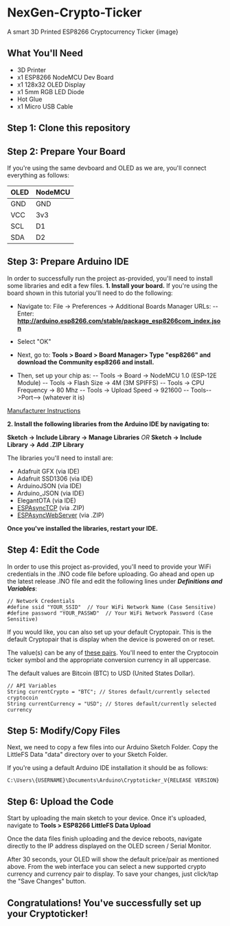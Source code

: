 
# NexGen-Crypto-Ticker
A smart 3D Printed ESP8266 Cryptocurrency Ticker
{image}

## What You'll Need

 - 3D Printer
 - x1 ESP8266 NodeMCU Dev Board
 - x1 128x32 OLED Display
 - x1 5mm RGB LED Diode
 - Hot Glue
 - x1 Micro USB Cable

## Step 1: Clone this repository

## Step 2: Prepare Your Board
If you're using the same devboard and OLED as we are, you'll connect everything as follows:

|OLED|NodeMCU|
|--|--|
|GND|GND|
|VCC|3v3 |
|SCL|D1 |
|SDA|D2 |

## Step 3: Prepare Arduino IDE
In order to successfully run the project as-provided, you'll need to install some libraries and edit a few files.
**1. Install your board.**
If you're using the board shown in this tutorial you'll need to do the following:

 - Navigate to: File -> Preferences -> Additional Boards Manager URLs:
 -- Enter: **http://arduino.esp8266.com/stable/package_esp8266com_index.json**
 - Select "OK"

- Next, go to: **Tools > Board > Board Manager> Type "esp8266" and download the Community esp8266 and install.**

- Then, set up your chip as:
-- Tools -> Board -> NodeMCU 1.0 (ESP-12E Module)
-- Tools -> Flash Size -> 4M (3M SPIFFS)
-- Tools -> CPU Frequency -> 80 Mhz
-- Tools -> Upload Speed -> 921600
-- Tools-->Port--> (whatever it is)

[Manufacturer Instructions](http://www.hiletgo.com/ProductDetail/1906570.html)

**2. Install the following libraries from the Arduino IDE by navigating to:**

**Sketch -> Include Library -> Manage Libraries** *OR* **Sketch -> Include Library -> Add .ZIP Library**

The libraries you'll need to install are:
 - Adafruit GFX (via IDE)
 - Adafruit SSD1306 (via IDE)
 - ArduinoJSON (via IDE)
 - Arduino_JSON (via IDE)
 - ElegantOTA (via IDE)
 - [ESPAsyncTCP](https://github.com/me-no-dev/ESPAsyncTCP) (via .ZIP)
 - [ESPAsyncWebServer](https://github.com/me-no-dev/ESPAsyncWebServer) (via .ZIP)

**Once you've installed the libraries, restart your IDE.**

## Step 4: Edit the Code
In order to use this project as-provided, you'll need to provide your WiFi credentials in the .INO code file before uploading. Go ahead and open up the latest release .INO file and edit the following lines under ***Definitions and Variables***:

    // Network Credentials
    #define ssid "YOUR_SSID"  // Your WiFi Network Name (Case Sensitive)
    #define password "YOUR_PASSWD"  // Your WiFi Network Password (Case Sensitive)

If you would like, you can also set up your default Cryptopair.  This is the default Cryptopair that is display when the device is powered on or reset.

The value(s) can be any of [these pairs](https://api.gemini.com/v1/symbols).
You'll need to enter the Cryptocoin ticker symbol and the appropriate conversion currency in all uppercase.

The default values are Bitcoin (BTC) to USD (United States Dollar).

    // API Variables
    String currentCrypto = "BTC"; // Stores default/currently selected cryptocoin
    String currentCurrency = "USD"; // Stores default/currently selected currency

## Step 5: Modify/Copy Files
Next, we need to copy a few files into our Arduino Sketch Folder.
Copy the LittleFS Data "data" directory over to your Sketch Folder.

If you're using a default Arduino IDE installation it should be as follows:

    C:\Users\{USERNAME}\Documents\Arduino\Cryptoticker_V{RELEASE VERSION}

## Step 6: Upload the Code
Start by uploading the main sketch to your device.
Once it's uploaded, navigate to **Tools > ESP8266 LittleFS Data Upload**

Once the data files finish uploading and the device reboots, navigate directly to the IP address displayed on the OLED screen / Serial Monitor.

After 30 seconds, your OLED will show the default price/pair as mentioned above.
From the web interface you can select a new supported crypto currency and currency pair to display.
To save your changes, just click/tap the "Save Changes" button.

## Congratulations! You've successfully set up your Cryptoticker!
